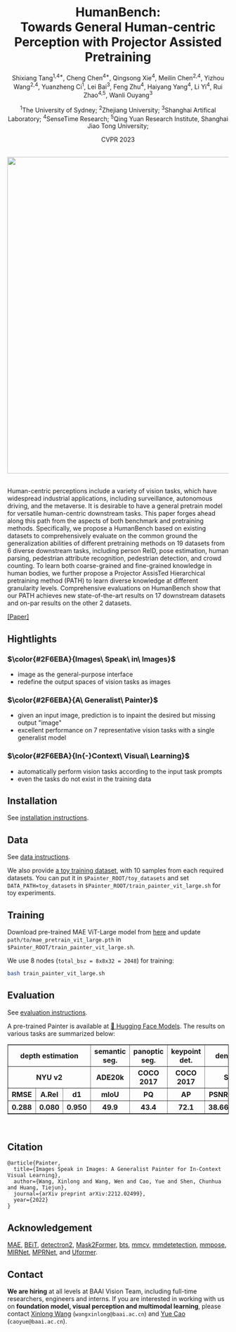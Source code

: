<div align="center">
<h1>HumanBench: <br>Towards General Human-centric Perception with Projector Assisted Pretraining</h1>

Shixiang Tang<sup>1,4*</sup>, Cheng Chen<sup>4*</sup>, Qingsong Xie<sup>4</sup>, Meilin Chen<sup>2,4</sup>, Yizhou Wang<sup>2,4</sup>, Yuanzheng Ci<sup>1</sup>, Lei Bai<sup>3</sup>, Feng Zhu<sup>4</sup>, Haiyang Yang<sup>4</sup>, Li Yi<sup>4</sup>, Rui Zhao<sup>4,5</sup>, Wanli Ouyang<sup>3</sup>

<sup>1</sup>The University of Sydney; <sup>2</sup>Zhejiang University; <sup>3</sup>Shanghai Artifical Laboratory; <sup>4</sup>SenseTime Research; <sup>5</sup>Qing Yuan Research Institute, Shanghai Jiao Tong University; 

CVPR 2023


<br>
  
<image src="docs/teaser.jpg" width="720px" />
<br>

</div>

<br>

Human-centric perceptions include a variety of vision tasks, which have widespread industrial applications, including surveillance, autonomous driving, and the metaverse. It is desirable to have a general pretrain model for versatile human-centric downstream tasks. This paper forges ahead along this path from the aspects of both benchmark and pretraining methods. Specifically, we propose a HumanBench based on existing datasets to comprehensively evaluate on the common ground the generalization abilities of different pretraining methods on 19 datasets from 6 diverse downstream tasks, including person ReID, pose estimation, human parsing, pedestrian attribute recognition, pedestrian detection, and crowd counting. To learn both coarse-grained and fine-grained knowledge in human bodies, we further propose a Projector AssisTed Hierarchical pretraining method (PATH) to learn diverse knowledge at different granularity levels. Comprehensive evaluations on HumanBench show that our PATH achieves new state-of-the-art results on 17 downstream datasets and on-par results on the other 2 datasets. 


[[Paper]](https://arxiv.org/abs/2303.05675)

## Hightlights

### $\color{#2F6EBA}{Images\ Speak\ in\ Images}$ 

- image as the general-purpose interface
- redefine the output spaces of vision tasks as images

### $\color{#2F6EBA}{A\ Generalist\ Painter}$ 

- given an input image, prediction is to inpaint the desired but missing output "image"
- excellent performance on 7 representative vision tasks with a single generalist model

### $\color{#2F6EBA}{In{-}Context\ Visual\ Learning}$  
- automatically perform vision tasks according to the input task prompts 
- even the tasks do not exist in the training data


## Installation
See [installation instructions](docs/INSTALL.md).

## Data
See [data instructions](docs/DATA.md). 

We also provide [a toy training dataset](https://huggingface.co/BAAI/Painter/blob/main/toy_datasets.tar), with 10 samples from each required datasets. You can put it in `$Painter_ROOT/toy_datasets` and set `DATA_PATH=toy_datasets` in `$Painter_ROOT/train_painter_vit_large.sh` for toy experiments.

## Training
Download pre-trained MAE ViT-Large model from [here](https://dl.fbaipublicfiles.com/mae/pretrain/mae_pretrain_vit_large.pth) and update `path/to/mae_pretrain_vit_large.pth` in `$Painter_ROOT/train_painter_vit_large.sh`. 

We use 8 nodes (<code>total_bsz = 8x8x32 = 2048</code>) for training:



```bash
bash train_painter_vit_large.sh
```

## Evaluation
See [evaluation instructions](docs/EVAL.md). 

A pre-trained Painter is available at [🤗 Hugging Face Models](https://huggingface.co/BAAI/Painter/blob/main/painter_vit_large.pth). The results on various tasks are summarized below:


<table border="1" width="100%">
	<tr align="center">
        <!-- <th> Task </th>  -->
        <th colspan="3"> depth estimation </th><th colspan="1"> semantic seg. </th><th colspan="1">panoptic seg.</th><th colspan="1">keypoint det.</th> <th colspan="2"> denoising </th> <th colspan="2"> deraining </th> <th colspan="2"> enhance.</th>
    </tr>
  	<tr align="center">
        <!-- <th> Dataset </th>  -->
        <th colspan="3"> NYU v2 </th><th colspan="1"> ADE20k </th><th colspan="1"> COCO 2017 </th><th colspan="1"> COCO 2017 </th> <th colspan="2"> SIDD </th> <th colspan="2"> 5 datasets </th> <th colspan="2"> LoL </th>
    </tr>
  <tr align="center">
        <!-- <th> Metric </th>  -->
        <th> RMSE </th> <th> A.Rel </th> <th> d1 </th> <th colspan="1"> mIoU </th><th colspan="1">PQ</th><th colspan="1">AP</th> <th> PSNR </th> <th> SSIM </th>  <th> PSNR </th> <th> SSIM </th>  <th> PSNR </th> <th> SSIM </th>
    </tr>
    <tr align="center">
        <!-- <th> Painter </th>  -->
        <th> 0.288 </th> <th> 0.080 </th> <th> 0.950 </th> <th colspan="1"> 49.9 </th> <th> 43.4 </th> <th>72.1</th> <th>  38.66 </th> <th> 0.954 </th>  <th> 29.42 </th> <th> 0.867 </th>  <th> 22.34 </th> <th> 0.872 </th>
    </tr>
</table>
<br>


## Citation

```
@article{Painter,
  title={Images Speak in Images: A Generalist Painter for In-Context Visual Learning},
  author={Wang, Xinlong and Wang, Wen and Cao, Yue and Shen, Chunhua and Huang, Tiejun},
  journal={arXiv preprint arXiv:2212.02499},
  year={2022}
}
```

## Acknowledgement
[MAE](https://github.com/facebookresearch/mae), [BEiT](https://github.com/microsoft/unilm/tree/master/beit), [detectron2](https://github.com/facebookresearch/detectron2), [Mask2Former](https://github.com/facebookresearch/Mask2Former), [bts](https://github.com/cleinc/bts), [mmcv](https://github.com/open-mmlab/mmcv), [mmdetetection](https://github.com/open-mmlab/mmdetection), [mmpose](https://github.com/open-mmlab/mmpose), [MIRNet](https://github.com/swz30/MIRNet), [MPRNet](https://github.com/swz30/MPRNet), and [Uformer](https://github.com/ZhendongWang6/Uformer).

## Contact

**We are hiring** at all levels at BAAI Vision Team, including full-time researchers, engineers and interns. 
If you are interested in working with us on **foundation model, visual perception and multimodal learning**, please contact [Xinlong Wang](https://www.xloong.wang/) (`wangxinlong@baai.ac.cn`) and [Yue Cao](http://yue-cao.me/) (`caoyue@baai.ac.cn`).

